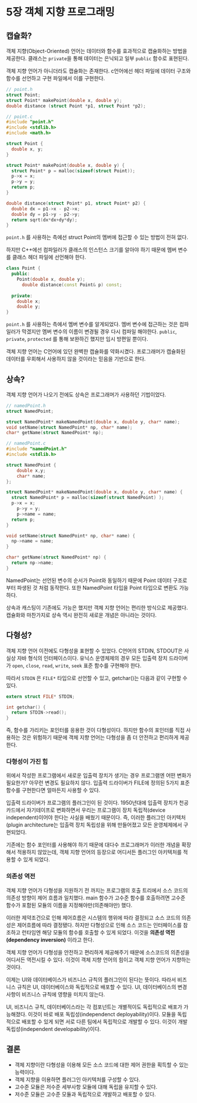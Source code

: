 # 5장 객체 지향 프로그래밍



## 캡슐화?

객체 지향(Object-Oriented) 언어는 데이터와 함수를 효과적으로 캡슐화하는 방법을 제공한다. 클래스는 `private`을 통해 데이터는 은닉되고 일부 `public` 함수로 표현된다.

객체 지향 언어가 아니더라도 캡슐화는 존재한다. c언어에선 헤더 파일에 데이터 구조와 함수를 선언하고 구현 파일에서 이를 구현한다.

```c
// point.h
struct Point;
struct Point* makePoint(double x, double y);
double distance (struct Point *p1, struct Point *p2);
```

```c
// point.c
#include "point.h"
#include <stdlib.h>
#include <math.h>

struct Point {
  double x, y;
}

struct Point* makePoint(double x, double y) {
  struct Point* p = malloc(sizeof(struct Point));
  p->x = x;
  p->y = y;
  return p;
}

double distance(struct Point* p1, struct Point* p2) {
  double dx = p1->x - p2->x;
  double dy = p1->y - p2->y;
  return sqrt(dx*dx+dy*dy);
}
```

`point.h` 를 사용하는 측에선 struct Point의 멤버에 접근할 수 있는 방법이 전혀 없다.

하지만 C++에선 컴파일러가 클래스의 인스턴스 크기를 알아야 하기 때문에 멤버 변수를 클래스 헤더 파일에 선언해야 한다.

```c++
class Point {
  public:
  	Point(double x, double y);
	  double distance(const Point& p) const;
  
  private:
  	double x;
  	double y;
}
```

`point.h` 를 사용하는 측에서 멤버 변수를 알게되었다. 멤버 변수에 접근하는 것은 컴파일러가 막겠지만 멤버 변수의 이름이 변경될 경우 다시 컴파일 해야한다. `public`, `private`, `protected` 를 통해 보완하긴 했지만 임시 방편일 뿐이다.

객체 지향 언어는 C언어에 있던 완벽한 캡슐화를 약화시켰다. 프로그래머가 캡슐화된 데이터를 우회해서 사용하지 않을 것이라는 믿음을 기반으로 한다.



## 상속?

객체 지향 언어가 나오기 전에도 상속은 프로그래머가 사용하던 기법이었다.

```c
// namedPoint.h
struct NamedPoint;

struct NamedPoint* makeNamedPoint(double x, double y, char* name);
void setName(struct NamedPoint* np, char* name);
char* getName(struct NamedPoint* np);
```

```c
// namedPoint.c
#include "namedPoint.h"
#include <stdlib.h>

struct NamedPoint {
	double x,y;
	char* name;
};

struct NamedPoint* makeNamedPoint(double x, double y, char* name) {
  struct NamedPoint* p = malloc(sizeof(struct NamedPoint) );
  p->x = x;
	p->y = y;
	p->name = name;
  return p;
}

void setName(struct NamedPoint* np, char* name) {
  np->name = name;
}

char* getName(struct NamedPoint* np) {
  return np->name;
}

```

NamedPoint는 선언된 변수의 순서가 Point와 동일하기 때문에 Point 데이터 구조로부터 파생된 것 처럼 동작한다. 또한 NamedPoint 타입을 Point 타입으로 변환도 가능하다.

상속과 캐스팅이 기존에도 가능은 했지만 객체 지향 언어는 편리한 방식으로 제공했다. 캡슐화와 마찬가지로 상속 역시 완전히 새로운 개념은 아니라는 것이다.



## 다형성?

객체 지향 언어 이전에도 다형성을 표현할 수 있었다. C언어의 STDIN, STDOUT은 사실상 자바 형식의 인터페이스이다. 유닉스 운영체제의 경우 모든 입출력 장치 드라이버가 `open`, `close`, `read`, `write`, `seek` 표준 함수를 구현해야 한다.

따라서 `STDIN` 은 `FILE*` 타입으로 선언할 수 있고, getchar()는 다음과 같이 구현할 수 있다.

```c
extern struct FILE* STDIN;

int getchar() {
  return STDIN->read();
}
```

즉, 함수를 가리키는 포인터를 응용한 것이 다형성이다. 하지만 함수의 포인터를 직접 사용하는 것은 위험하기 때문에 객체 지향 언어는 다형성을 좀 더 안전하고 편리하게 제공한다.



### 다형성이 가진 힘

위에서 작성한 프로그램에서 새로운 입출력 장치가 생기는 경우 프로그램엔 어떤 변화가 필요한가? 아무런 변경도 필요하지 않다. 입출력 드라이버가 FILE에 정의된 5가지 표준 함수를 구현한다면 얼마든지 사용할 수 있다.

입출력 드라이버가 프로그램의 플러그인이 된 것이다. 1950년대에 입출력 장치가 천공카드에서 자기테이프로 변화하면서 우리는 프로그램이 장치 독립적(device independent)이어야 한다는 사실을 배웠기 때문이다. 즉, 이러한 플러그인 아키텍처(plugin architecture는 입출력 장치 독립성을 위해 만들어졌고 모든 운영체제에서 구현되었다.

기존에는 함수 포인터를 사용해야 하기 때문에 대다수 프로그래머가 이러한 개념을 확장해서 적용하지 않았는데, 객체 지향 언어의 등장으로 어디서든 플러그인 아키텍처를 적용할 수 있게 되었다.



### 의존성 역전

객체 지향 언어가 다형성을 지원하기 전 까지는 프로그램의 호출 트리에서 소스 코드의 의존성 방향이 제어 흐름과 일치했다. main 함수가 고수준 함수를 호출하려면 고수준 함수가 포함된 모듈의 이름을 지정해야만(의존해야만) 했다.

이러한 제약조건으로 인해 제어흐름은 시스템의 행위에 따라 결정되고 소스 코드의 의존성은 제어흐름에 따라 결정됐다. 하지만 다형성으로 인해 소스 코드는 인터페이스를 참조하고 런타임엔 해당 모듈의 함수를 호출할 수 있게 되었다. 이것을 **의존성 역전(dependency inversion)** 이라고 한다.

객체 지향 언어가 다형성을 안전하고 편리하게 제공해주기 때문에 소스코드의 의존성을 어디서든 역전시킬 수 있다. 이것이 객체 지향 언어의 힘이고 객체 지향 언어가 지향하는 것이다.

이제는 UI와 데이터베이스가 비즈니스 규칙의 플러그인이 된다는 뜻이다. 따라서 비즈니스 규칙은 UI, 데이터베이스와 독립적으로 배포할 수 있다. UI, 데이터베이스의 변경사항이 비즈니스 규칙에 영향을 미치지 않는다.

UI, 비즈니스 규칙, 데이터베이스라는 각 컴포넌트는 개별적이도 독립적으로 배포가 가능해졌다. 이것이 바로 배포 독립성(independenct deployability)이다. 모듈을 독립적으로 배포할 수 있게 되면 서로 다른 팀에서 독립적으로 개발할 수 있다. 이것이 개발 독립성(independent developability)이다.



## 결론

- 객체 지향이란 다형성을 이용해 모든 소스 코드에 대한 제어 권한을 획득할 수 있는 능력이다.
- 객체 지향을 이용하면 플러그인 아키텍처를 구성할 수 있다.
- 고수준 모듈은 저수준 세부사항 모듈에 대해 독립을 유지할 수 있다.
- 저수준 모듈은 고수준 모듈과 독립적으로 개발하고 배포할 수 있다.
